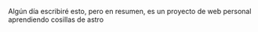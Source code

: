 Algún día escribiré esto, pero en resumen, es un proyecto de web personal aprendiendo cosillas de astro
